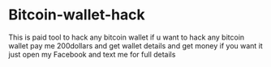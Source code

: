 # Bitcoin-wallet-hack
This is paid  tool to hack any bitcoin wallet if u want to hack any bitcoin wallet   pay me 200dollars  and get wallet details and get money if  you want it  just open my Facebook and text me for full details 

